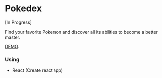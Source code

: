 # Pokedex
[In Progress]

Find your favorite Pokemon and discover all its abilities to become a better master.

[DEMO](http://mus-pokedex.herokuapp.com/).

### Using
* React (Create react app)
